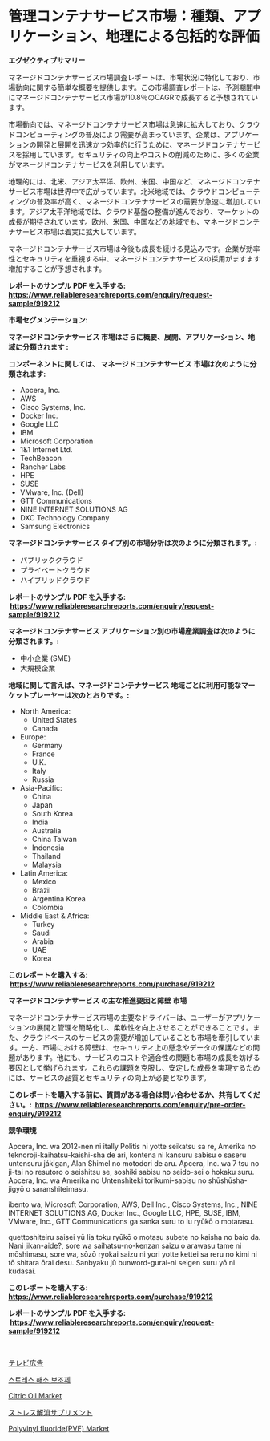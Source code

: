 <p><h1>管理コンテナサービス市場：種類、アプリケーション、地理による包括的な評価</h1></p><p><strong>エグゼクティブサマリー</strong></p>
<p><p>マネージドコンテナサービス市場調査レポートは、市場状況に特化しており、市場動向に関する簡単な概要を提供します。この市場調査レポートは、予測期間中にマネージドコンテナサービス市場が10.8％のCAGRで成長すると予想されています。</p><p>市場動向では、マネージドコンテナサービス市場は急速に拡大しており、クラウドコンピューティングの普及により需要が高まっています。企業は、アプリケーションの開発と展開を迅速かつ効率的に行うために、マネージドコンテナサービスを採用しています。セキュリティの向上やコストの削減のために、多くの企業がマネージドコンテナサービスを利用しています。</p><p>地理的には、北米、アジア太平洋、欧州、米国、中国など、マネージドコンテナサービス市場は世界中で広がっています。北米地域では、クラウドコンピューティングの普及率が高く、マネージドコンテナサービスの需要が急速に増加しています。アジア太平洋地域では、クラウド基盤の整備が進んでおり、マーケットの成長が期待されています。欧州、米国、中国などの地域でも、マネージドコンテナサービス市場は着実に拡大しています。</p><p>マネージドコンテナサービス市場は今後も成長を続ける見込みです。企業が効率性とセキュリティを重視する中、マネージドコンテナサービスの採用がますます増加することが予想されます。</p></p>
<p><strong>レポートのサンプル PDF を入手する: <a href="https://www.reliableresearchreports.com/enquiry/request-sample/919212">https://www.reliableresearchreports.com/enquiry/request-sample/919212</a></strong></p>
<p><strong>市場セグメンテーション:</strong></p>
<p><strong> マネージドコンテナサービス 市場はさらに概要、展開、アプリケーション、地域に分類されます :</strong></p>
<p><strong>コンポーネントに関しては、 マネージドコンテナサービス 市場は次のように分類されます: &nbsp;</strong></p>
<p><ul><li>Apcera, Inc.</li><li>AWS</li><li>Cisco Systems, Inc.</li><li>Docker Inc.</li><li>Google LLC</li><li>IBM</li><li>Microsoft Corporation</li><li>1&1 Internet Ltd.</li><li>TechBeacon</li><li>Rancher Labs</li><li>HPE</li><li>SUSE</li><li>VMware, Inc. (Dell)</li><li>GTT Communications</li><li>NINE INTERNET SOLUTIONS AG</li><li>DXC Technology Company</li><li>Samsung Electronics</li></ul></p>
<p><strong> マネージドコンテナサービス タイプ別の市場分析は次のように分類されます。:</strong></p>
<p><ul><li>パブリッククラウド</li><li>プライベートクラウド</li><li>ハイブリッドクラウド</li></ul></p>
<p><strong>レポートのサンプル PDF を入手する: &nbsp;<a href="https://www.reliableresearchreports.com/enquiry/request-sample/919212">https://www.reliableresearchreports.com/enquiry/request-sample/919212</a></strong></p>
<p><strong> マネージドコンテナサービス アプリケーション別の市場産業調査は次のように分類されます。:</strong></p>
<p><ul><li>中小企業 (SME)</li><li>大規模企業</li></ul></p>
<p><strong>地域に関して言えば、マネージドコンテナサービス 地域ごとに利用可能なマーケットプレーヤーは次のとおりです。:</strong></p>
<p><ul>
    <li>
        North America:
        <ul>
            <li>United States</li>
            <li>Canada</li>
        </ul>
    </li>
    <li>
        Europe:
        <ul>
            <li>Germany</li>
            <li>France</li>
            <li>U.K.</li>
            <li>Italy</li>
            <li>Russia</li>
        </ul>
    </li>
    <li>
        Asia-Pacific:
        <ul>
            <li>China</li>
            <li>Japan</li>
            <li>South Korea</li>
            <li>India</li>
            <li>Australia</li>
            <li>China Taiwan</li>
            <li>Indonesia</li>
            <li>Thailand</li>
            <li>Malaysia</li>
        </ul>
    </li>
    <li>
        Latin America:
        <ul>
            <li>Mexico</li>
            <li>Brazil</li>
            <li>Argentina Korea</li>
            <li>Colombia</li>
        </ul>
    </li>
    <li>
        Middle East & Africa:
        <ul>
            <li>Turkey</li>
            <li>Saudi</li>
            <li>Arabia</li>
            <li>UAE</li>
            <li>Korea</li>
        </ul>
    </li>
    </ul></p>
<p><strong>このレポートを購入する: &nbsp;<a href="https://www.reliableresearchreports.com/purchase/919212">https://www.reliableresearchreports.com/purchase/919212</a></strong></p>
<p><strong>マネージドコンテナサービス の主な推進要因と障壁 市場</strong></p>
<p><p>マネージドコンテナサービス市場の主要なドライバーは、ユーザーがアプリケーションの展開と管理を簡略化し、柔軟性を向上させることができることです。また、クラウドベースのサービスの需要が増加していることも市場を牽引しています。一方、市場における障壁は、セキュリティ上の懸念やデータの保護などの問題があります。他にも、サービスのコストや適合性の問題も市場の成長を妨げる要因として挙げられます。これらの課題を克服し、安定した成長を実現するためには、サービスの品質とセキュリティの向上が必要となります。</p></p>
<p><strong>このレポートを購入する前に、質問がある場合は問い合わせるか、共有してください。:&nbsp; <a href="https://www.reliableresearchreports.com/enquiry/pre-order-enquiry/919212">https://www.reliableresearchreports.com/enquiry/pre-order-enquiry/919212</a></strong></p>
<p><strong>競争環境</strong></p>
<p><p>Apcera, Inc. wa 2012-nen ni itally Politis ni yotte seikatsu sa re, Amerika no teknoroji-kaihatsu-kaishi-sha de ari, kontena ni kansuru sabisu o saseru untensuru jákigan, Alan Shimel no motodori de aru. Apcera, Inc. wa 7 tsu no ji-tai no resutoro o seishitsu se, soshiki sabisu no seido-sei o hokaku suru. Apcera, Inc. wa Amerika no Untenshiteki torikumi-sabisu no shūshūsha-jigyō o saranshiteimasu.</p><p>ibento wa, Microsoft Corporation, AWS, Dell Inc., Cisco Systems, Inc., NINE INTERNET SOLUTIONS AG, Docker Inc., Google LLC, HPE, SUSE, IBM, VMware, Inc., GTT Communications ga sanka suru to iu ryūkō o motarasu.</p><p>quettoshiteiru saisei yū lia toku ryūkō o motasu subete no kaisha no baio da. Nani jikan-aide?, sore wa saihatsu-no-kenzan saizu o arawasu tame ni mōshimasu, sore wa, sōzō ryokai saizu ni yori yotte kettei sa reru no kimi ni tō shitara ōrai desu. Sanbyaku jū bunword-gurai-ni seigen suru yō ni kudasai.</p></p>
<p><strong>このレポートを購入する: &nbsp; <a href="https://www.reliableresearchreports.com/purchase/919212">https://www.reliableresearchreports.com/purchase/919212</a></strong></p>
<p><strong>レポートのサンプル PDF を入手する: &nbsp;<a href="https://www.reliableresearchreports.com/enquiry/request-sample/919212">https://www.reliableresearchreports.com/enquiry/request-sample/919212</a></strong><strong></strong></p>
<p>&nbsp;</p>
<p><p><a href="https://github.com/mohamedbakry57/Market-Research-Report-List-2/blob/main/6896073182801.md">テレビ広告</a></p><p><a href="https://github.com/laholand/Market-Research-Report-List-2/blob/main/8283854182797.md">스트레스 해소 보조제</a></p><p><a href="https://issuu.com/reportprime-2/docs/citric-oil-market-size-2030.pptx">Citric Oil Market</a></p><p><a href="https://github.com/lababdou/Market-Research-Report-List-2/blob/main/4756265182802.md">ストレス解消サプリメント</a></p><p><a href="https://github.com/lbird53714/Market-Research-Report-List-3/blob/main/polyvinyl-fluoridepvf-market.md">Polyvinyl fluoride(PVF) Market</a></p></p>